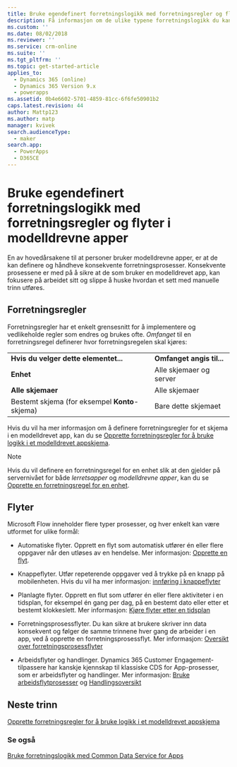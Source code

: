 ```yaml
---
title: Bruke egendefinert forretningslogikk med forretningsregler og flyter i modelldrevne apper | MicrosoftDocs
description: Få informasjon om de ulike typene forretningslogikk du kan bruke appen
ms.custom: ''
ms.date: 08/02/2018
ms.reviewer: ''
ms.service: crm-online
ms.suite: ''
ms.tgt_pltfrm: ''
ms.topic: get-started-article
applies_to:
  - Dynamics 365 (online)
  - Dynamics 365 Version 9.x
  - powerapps
ms.assetid: 0b4e6602-5701-4859-81cc-6f6fe50901b2
caps.latest.revision: 44
author: Mattp123
ms.author: matp
manager: kvivek
search.audienceType:
  - maker
search.app:
  - PowerApps
  - D365CE
---
```

# <a name="apply-custom-business-logic-with-business-rules-and-flows-in-model-driven-apps"></a>Bruke egendefinert forretningslogikk med forretningsregler og flyter i modelldrevne apper

En av hovedårsakene til at personer bruker modelldrevne apper, er at de kan definere og håndheve konsekvente forretningsprosesser. Konsekvente prosessene er med på å sikre at de som bruker en modelldrevet app, kan fokusere på arbeidet sitt og slippe å huske hvordan et sett med manuelle trinn utføres. 

## <a name="business-rules"></a>Forretningsregler

Forretningsregler har et enkelt grensesnitt for å implementere og vedlikeholde regler som endres og brukes ofte. *Omfanget* til en forretningsregel definerer hvor forretningsregelen skal kjøres:

|||  
|-|-|  
|**Hvis du velger dette elementet...**|**Omfanget angis til...**|  
|**Enhet**|Alle skjemaer og server|  
|**Alle skjemaer**|Alle skjemaer|  
|Bestemt skjema (for eksempel **Konto**-skjema)|Bare dette skjemaet| 

Hvis du vil ha mer informasjon om å definere forretningsregler for et skjema i en modelldrevet app, kan du se [Opprette forretningsregler for å bruke logikk i et modelldrevet appskjema](create-business-rules-recommendations-apply-logic-form.md).

> [!NOTE]
> Hvis du vil definere en forretningsregel for en enhet slik at den gjelder på servernivået for både *lerretsapper* og *modelldrevne apper*, kan du se [Opprette en forretningsregel for en enhet](/powerapps/maker/common-data-service/data-platform-create-business-rule).

## <a name="flows"></a>Flyter  
  
Microsoft Flow inneholder flere typer prosesser, og hver enkelt kan være utformet for ulike formål:  

-   Automatiske flyter. Opprett en flyt som automatisk utfører én eller flere oppgaver når den utløses av en hendelse. Mer informasjon: [Opprette en flyt](/flow/get-started-logic-flow).
    
-   Knappeflyter. Utfør repeterende oppgaver ved å trykke på en knapp på mobilenheten. Hvis du vil ha mer informasjon: [innføring i knappeflyter](/flow/introduction-to-button-flows)
  
-   Planlagte flyter. Opprett en flut som utfører én eller flere aktiviteter i en tidsplan, for eksempel én gang per dag, på en bestemt dato eller etter et bestemt klokkeslett. Mer informasjon: [Kjøre flyter etter en tidsplan](/flow/run-scheduled-tasks)
  
-   Forretningsprosessflyter.  Du kan sikre at brukere skriver inn data konsekvent og følger de samme trinnene hver gang de arbeider i en app, ved å opprette en forretningsprosessflyt. Mer informasjon: [Oversikt over forretningsprosessflyter](/flow/business-process-flows-overview)

-   Arbeidsflyter og handlinger. Dynamics 365 Customer Engagement-tilpassere har kanskje kjennskap til klassiske CDS for App-prosesser, som er arbeidsflyter og handlinger. Mer informasjon: [Bruke arbeidsflytprosesser](/flow/workflow-processes) og [Handlingsoversikt](/flow/actions)
  
## <a name="next-step"></a>Neste trinn

[Opprette forretningsregler for å bruke logikk i et modelldrevet appskjema](create-business-rules-recommendations-apply-logic-form.md)

### <a name="see-also"></a>Se også

[Bruke forretningslogikk med Common Data Service for Apps](../common-data-service/cds-processes.md)
